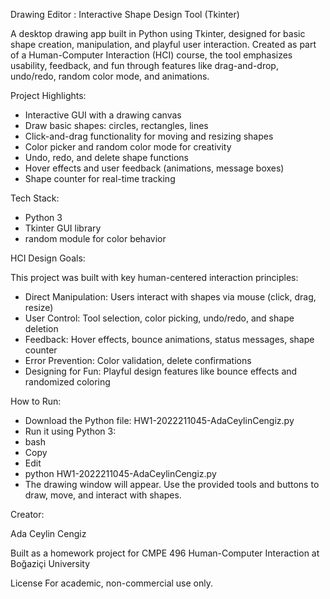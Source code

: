 Drawing Editor : Interactive Shape Design Tool (Tkinter)

A desktop drawing app built in Python using Tkinter, designed for basic shape creation, manipulation, and playful user interaction. Created as part of a Human-Computer Interaction (HCI) course, the tool emphasizes usability, feedback, and fun through features like drag-and-drop, undo/redo, random color mode, and animations.

Project Highlights: 
* Interactive GUI with a drawing canvas
* Draw basic shapes: circles, rectangles, lines
* Click-and-drag functionality for moving and resizing shapes
* Color picker and random color mode for creativity
* Undo, redo, and delete shape functions
* Hover effects and user feedback (animations, message boxes)
* Shape counter for real-time tracking

Tech Stack:
* Python 3
* Tkinter GUI library
* random module for color behavior

HCI Design Goals:

This project was built with key human-centered interaction principles:

- Direct Manipulation: Users interact with shapes via mouse (click, drag, resize)
- User Control: Tool selection, color picking, undo/redo, and shape deletion
- Feedback: Hover effects, bounce animations, status messages, shape counter
- Error Prevention: Color validation, delete confirmations
- Designing for Fun: Playful design features like bounce effects and randomized coloring

How to Run:
- Download the Python file: HW1-2022211045-AdaCeylinCengiz.py
- Run it using Python 3:
- bash
- Copy
- Edit
- python HW1-2022211045-AdaCeylinCengiz.py
- The drawing window will appear. Use the provided tools and buttons to draw, move, and interact with shapes.

Creator:

Ada Ceylin Cengiz

Built as a homework project for CMPE 496 Human-Computer Interaction at Boğaziçi University

License
For academic, non-commercial use only.
